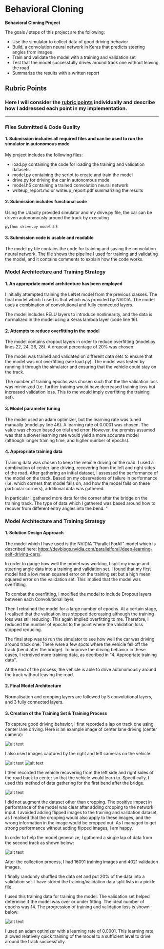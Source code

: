 # **Behavioral Cloning** 


**Behavioral Cloning Project**

The goals / steps of this project are the following:
* Use the simulator to collect data of good driving behavior
* Build, a convolution neural network in Keras that predicts steering angles from images
* Train and validate the model with a training and validation set
* Test that the model successfully drives around track one without leaving the road
* Summarize the results with a written report

## Rubric Points
### Here I will consider the [rubric points](https://review.udacity.com/#!/rubrics/432/view) individually and describe how I addressed each point in my implementation.  

---
### Files Submitted & Code Quality

#### 1. Submission includes all required files and can be used to run the simulator in autonomous mode

My project includes the following files:
* load.py containing the code for loading the training and validation datasets
* model.py containing the script to create and train the model
* drive.py for driving the car in autonomous mode
* model.h5 containing a trained convolution neural network 
* writeup_report.md or writeup_report.pdf summarizing the results

#### 2. Submission includes functional code
Using the Udacity provided simulator and my drive.py file, the car can be driven autonomously around the track by executing 
```sh
python drive.py model.h5
```

#### 3. Submission code is usable and readable

The model.py file contains the code for training and saving the convolution neural network. The file shows the pipeline I used for training and validating the model, and it contains comments to explain how the code works.

### Model Architecture and Training Strategy

#### 1. An appropriate model architecture has been employed

I initially attempted training the LeNet model from the previous classes. The final model which I used is that which was provided by NVIDIA. The model uses a combination of convolutional and fully connected layers.

The model includes RELU layers to introduce nonlinearity, and the data is normalized in the model using a Keras lambda layer (code line 16).


#### 2. Attempts to reduce overfitting in the model

The model contains dropout layers in order to reduce overfitting (model.py lines 22, 24, 26, 28). A dropout percentage of 20% was chosen.

The model was trained and validated on different data sets to ensure that the model was not overfitting (see load.py). The model was tested by running it through the simulator and ensuring that the vehicle could stay on the track.

The number of training epochs was chosen such that the the validation loss was minimized (i.e. further training would have decreased training loss but increased validation loss. This to me would imply overfitting the training set).

#### 3. Model parameter tuning

The model used an adam optimizer, but the learning rate was tuned manually (model.py line 46). A learning rate of 0.0001 was chosen. The value was chosen based on trial and error. However, the premiss assumed was that a slower learning rate would yield a more accurate model (although longer training time, and higher number of epochs).

#### 4. Appropriate training data

Training data was chosen to keep the vehicle driving on the road. I used a combination of center lane driving, recovering from the left and right sides of the road. After gathering an initial dataset, I assessed the performance of the model on the track. Based on my observations of failure in performance (i.e. which corners that model fails on, and how the model fails on these particular corners), additional data was gathered. 

In particular I gathered more data for the corner after the bridge on the training track. The type of data which I gathered was based around how to recover from different entry angles into the bend.
"

### Model Architecture and Training Strategy

#### 1. Solution Design Approach

The model which I have used is the NVIDIA "Parallel ForAll" model which is described here: https://devblogs.nvidia.com/parallelforall/deep-learning-self-driving-cars/.

In order to gauge how well the model was working, I split my image and steering angle data into a training and validation set. I found that my first model had a low mean squared error on the training set but a high mean squared error on the validation set. This implied that the model was overfitting. 

To combat the overfitting, I modified the model to include Dropout layers between each Convolutional layer. 

Then I retrained the model for a large number of epochs. At a certain stage, I realised that the validation loss stopped decreasing although the training loss was still reducing. This again implied overfitting to me. Therefore, I reduced the number of epochs to the point where the validation loss stopped reducing.

The final step was to run the simulator to see how well the car was driving around track one. There were a few spots where the vehicle fell off the track (bend after the bridge). To improve the driving behavior in these cases, I retreived more training data, as decribed in "4. Appropriate training data".

At the end of the process, the vehicle is able to drive autonomously around the track without leaving the road.

#### 2. Final Model Architecture

Normalisation and cropping layers are followed by 5 convolutional layers, and 3 fully connected layers.


#### 3. Creation of the Training Set & Training Process

To capture good driving behavior, I first recorded a lap on track one using center lane driving. Here is an example image of center lane driving (center camera):

![alt text](https://github.com/markroche92/Behavioural-Cloning-Project/master/center_example.jpg "Center_Example")

I also used images captured by the right and left cameras on the vehicle:

![alt text](https://github.com/markroche92/Behavioural-Cloning-Project/master/left_example.jpg "Left_Example")
![alt text](https://github.com/markroche92/Behavioural-Cloning-Project/master/right_example.jpg "Right_Example")

I then recorded the vehicle recovering from the left side and right sides of the road back to center so that the vehicle would learn to. Specifically, I used this method of data gathering for the first bend after the bridge.

![alt text](https://github.com/markroche92/Behavioural-Cloning-Project/blob/bad_bend.jpg "Bad_Bend_Example")

I did not augment the dataset other than cropping. The positive impact in performance of the model was clear after adding cropping to the network input. I avoided adding flipped images to the training and validation dataset, as I realised that the cropping would also apply to these images, and the wrong information in the image would be cropped out. As I managed to get strong performance without adding flipped images, I am happy.

In order to help the model generalize, I gathered a single lap of data from the second track as shown below:

![alt text](https://github.com/markroche92/Behavioural-Cloning-Project/master/center_track_two.jpg "Center_Track_Two")

After the collection process, I had 16091 training images and 4021 validation images.

I finally randomly shuffled the data set and put 20% of the data into a validation set. I have stored the training/validation data split lists in a pickle file.

I used this training data for training the model. The validation set helped determine if the model was over or under fitting. The ideal number of epochs was 14. The progression of training and validation loss is shown below:

![alt text](https://github.com/markroche92/Behavioural-Cloning-Project/master/epochs.JPG "Epochs")

I used an adam optimizer with a learning rate of 0.0001. This learning rate allowed relatively quick training of the model to a sufficient level to drive around the track successfully.
